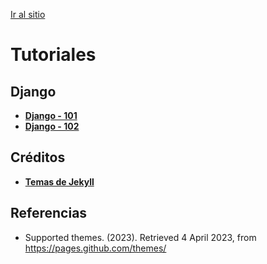 [Ir al sitio](https://dawmfiec.github.io/Tutoriales/)

# Tutoriales

## Django

* [**Django - 101**](./django-101.md)
* [**Django - 102**](./django-102.md)


## Créditos 

* **[Temas de Jekyll](https://pages.github.com/themes/)**

## Referencias

* Supported themes. (2023). Retrieved 4 April 2023, from https://pages.github.com/themes/
